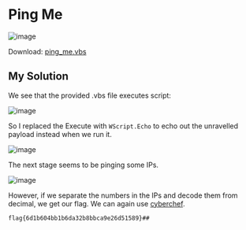 # Ping Me

![image](https://github.com/user-attachments/assets/daab6ee7-57da-48a0-9916-4583349d9414)

Download: [ping_me.vbs](https://raw.githubusercontent.com/LazyTitan33/CTF-Writeups/refs/heads/main/Huntress-CTF-2024/challenge-files/ping_me.vbs)

## My Solution

We see that the provided .vbs file executes script:  

![image](https://github.com/user-attachments/assets/9c372e27-9f98-47c9-93f3-438169616329)

So I replaced the Execute with `WScript.Echo` to echo out the unravelled payload instead when we run it.  

![image](https://github.com/user-attachments/assets/aed4114f-6d91-4954-8dd1-9186a8f86f4c)

The next stage seems to be pinging some IPs.  

![image](https://github.com/user-attachments/assets/d9387f9d-350f-411d-ba97-1635264c9104)

However, if we separate the numbers in the IPs and decode them from decimal, we get our flag. We can again use [cyberchef](https://gchq.github.io/CyberChef/#recipe=From_Decimal('Space',false)&input=MTAyIDEwOCA5NyAxMDMgMTIzIDU0IDEwMCA0OSA5OCA1NCA0OCA1MiA5OCA5OCA0OSA5OCA1NCAxMDAgOTcgNTEgNTAgOTggNTYgOTggOTggOTkgOTcgNTcgMTAxIDUwIDU0IDEwMCA1MyA0OSA1MyA1NiA1NyAxMjUgMzUgMzU&oeol=FF).

`flag{6d1b604bb1b6da32b8bbca9e26d51589}##`
